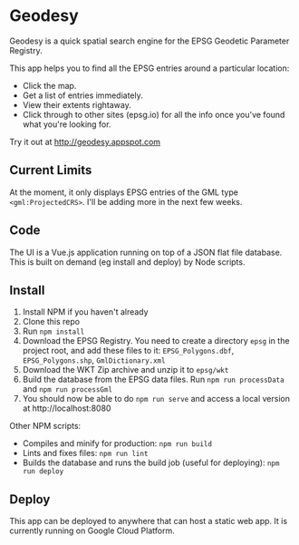# Geodesy

Geodesy is a quick spatial search engine for the EPSG Geodetic Parameter Registry.

This app helps you to find all the EPSG entries around a particular location:

- Click the map.
- Get a list of entries immediately.
- View their extents rightaway.
- Click through to other sites (epsg.io) for all the info once you've found what you're looking for.

Try it out at http://geodesy.appspot.com

## Current Limits

At the moment, it only displays EPSG entries of the GML type `<gml:ProjectedCRS>`. I'll be adding more in the next few weeks.

## Code

The UI is a Vue.js application running on top of a JSON flat file database. This is built on demand (eg install and deploy) by Node scripts.

## Install

1. Install NPM if you haven't already
2. Clone this repo
3. Run `npm install`
4. Download the EPSG Registry. You need to create a directory `epsg` in the project root, and add these files to it: `EPSG_Polygons.dbf`, `EPSG_Polygons.shp`, `GmlDictionary.xml`
5. Download the WKT Zip archive and unzip it to `epsg/wkt`
6. Build the database from the EPSG data files. Run `npm run processData` and `npm run processGml`
7. You should now be able to do `npm run serve` and access a local version at http://localhost:8080

Other NPM scripts:

- Compiles and minify for production: `npm run build`
- Lints and fixes files: `npm run lint`
- Builds the database and runs the build job (useful for deploying): `npm run deploy`

## Deploy

This app can be deployed to anywhere that can host a static web app. It is currently running on Google Cloud Platform.

